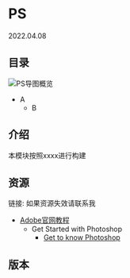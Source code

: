 # PS
2022.04.08
## 目录
![PS导图概览](./resources/PS.png)
* A
	* B
## 介绍
本模块按照xxxx进行构建
## 资源
链接:
如果资源失效请联系我

* [Adobe官网教程](https://helpx.adobe.com/photoshop/view-all-tutorials.html)
  * Get Started with Photoshop
    * [Get to know Photoshop](https://helpx.adobe.com/photoshop/how-to/ps-basics-fundamentals.html#)

## 版本
